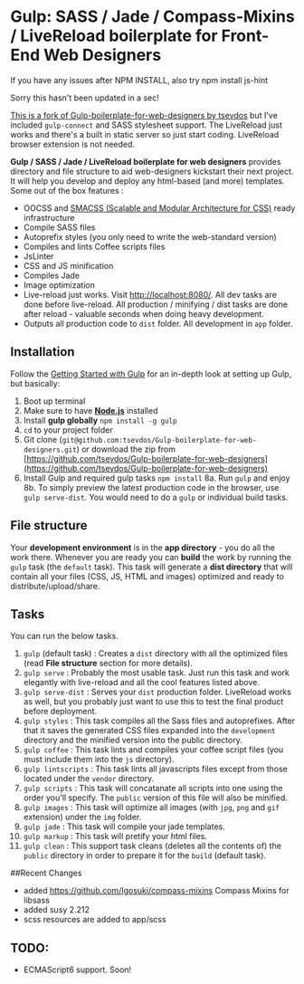 # Gulp: SASS / Jade / Compass-Mixins / LiveReload boilerplate for Front-End Web Designers

If you have any issues after NPM INSTALL, also try npm install js-hint

Sorry this hasn't been updated in a sec!


[This is a fork of Gulp-boilerplate-for-web-designers by tsevdos](https://github.com/tsevdos/Gulp-boilerplate-for-web-designers) but I've included `gulp-connect` and SASS stylesheet support. The LiveReload just works and there's a built in static server so just start coding. LiveReload browser extension is not needed.

**Gulp / SASS / Jade / LiveReload boilerplate for web designers** provides directory and file structure to aid web-designers kickstart their next project. It will help you develop and deploy any html-based (and more) templates. Some out of the box features :

- OOCSS and [SMACSS (Scalable and Modular Architecture for CSS)](http://smacss.com/) ready infrastructure
- Compile SASS files
- Autoprefix styles (you only need to write the web-standard version)
- Compiles and lints Coffee scripts files
- JsLinter
- CSS and JS minification
- Compiles Jade
- Image optimization
- Live-reload just works. Visit [http://localhost:8080/](http://localhost:8080/). All dev tasks are done before live-reload. All production / minifying / dist tasks are done after reload - valuable seconds when doing heavy development.
- Outputs all production code to `dist` folder. All development in `app` folder.

## Installation

Follow the [Getting Started with Gulp](https://github.com/gulpjs/gulp/blob/master/docs/getting-started.md#getting-started) for an in-depth look at setting up Gulp, but basically:

1. Boot up terminal
2. Make sure to have **[Node.js](http://nodejs.org/download/)** installed
3. Install **gulp globally** `npm install -g gulp`
4. `cd` to your project folder
5. Git clone (`git@github.com:tsevdos/Gulp-boilerplate-for-web-designers.git`) or download the zip from [https://github.com/tsevdos/Gulp-boilerplate-for-web-designers](https://github.com/tsevdos/Gulp-boilerplate-for-web-designers)
7. Install Gulp and required gulp tasks `npm install`
8a. Run `gulp` and enjoy
8b. To simply preview the latest production code in the browser, use `gulp serve-dist`. You would need to do a `gulp` or individual build tasks.

## File structure

Your **development environment** is in the **app directory** - you do all the work there. Whenever you are ready you can **build** the work by running the `gulp` task (the `default` task). This task will generate a **dist directory** that will contain all your files (CSS, JS, HTML and images) optimized and ready to distribute/upload/share.

## Tasks

You can run the below tasks.

1. `gulp` (default task) : Creates a `dist` directory with all the optimized files (read **File structure** section for more details).
2. `gulp serve` : Probably the most usable task. Just run this task and work elegantly with live-reload and all the cool features listed above.
3. `gulp serve-dist` : Serves your `dist` production folder. LiveReload works as well, but you probably just want to use this to test the final product before deployment.
4. `gulp styles` : This task compiles all the Sass files and autoprefixes. After that it saves the generated CSS files expanded into the `development` directory and the minified version into the public directory.
5. `gulp coffee` : This task lints and compiles your coffee script files (you must include them into the `js` directory).
6. `gulp lintscripts` : This task lints all javascripts files except from those located under the `vendor` directory.
7. `gulp scripts` : This task will concatanate all scripts into one using the order you'll specify. The `public` version of this file will also be minified.
8. `gulp images` : This task will optimize all images (with `jpg`, `png` and `gif` extension) under the `img` folder.
9. `gulp jade` : This task will compile your jade templates.
10. `gulp markup` : This task will pretify your html files.
11. `gulp clean` : This support task cleans (deletes all the contents of) the `public` directory in order to prepare it for the `build` (default task).

##Recent Changes
- added https://github.com/Igosuki/compass-mixins Compass Mixins for libsass
- added susy 2.212
- scss resources are added to app/scss

## TODO:
- ECMAScript6 support. Soon!
